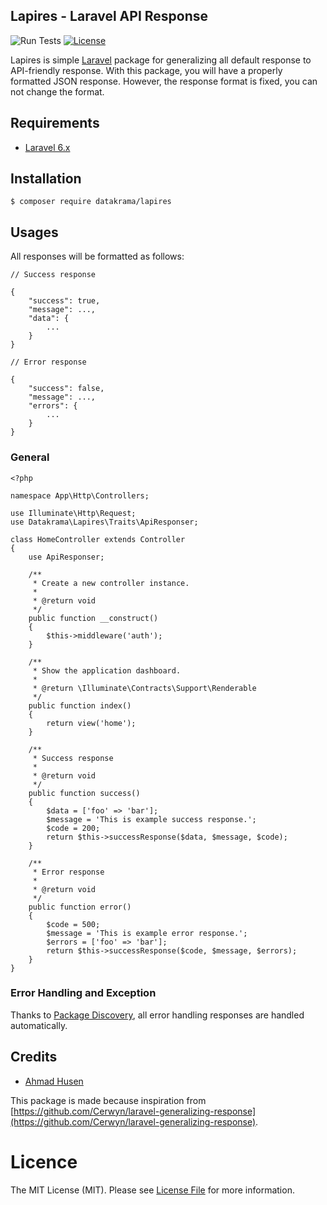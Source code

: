 ## Lapires - Laravel API Response

![Run Tests](https://github.com/datakrama/lapires/workflows/Run%20Tests/badge.svg) [![License](https://poser.pugx.org/datakrama/lapires/license)](//packagist.org/packages/datakrama/lapires)

Lapires is simple [Laravel](https://github.com/laravel/laravel "Laravel") package for generalizing all default response to API-friendly response. With this package, you will have a properly formatted JSON response. However, the response format is fixed, you can not change the format.

## Requirements
- [Laravel 6.x](https://github.com/laravel/laravel)

## Installation
`$ composer require datakrama/lapires`

## Usages

All responses will be formatted as follows:

```
// Success response

{
    "success": true,
    "message": ...,
    "data": {
        ...
    }
}
```

```
// Error response

{
    "success": false,
    "message": ...,
    "errors": {
        ...
    }
}
```

### General

```
<?php

namespace App\Http\Controllers;

use Illuminate\Http\Request;
use Datakrama\Lapires\Traits\ApiResponser;

class HomeController extends Controller
{
    use ApiResponser;

    /**
     * Create a new controller instance.
     *
     * @return void
     */
    public function __construct()
    {
        $this->middleware('auth');
    }

    /**
     * Show the application dashboard.
     *
     * @return \Illuminate\Contracts\Support\Renderable
     */
    public function index()
    {
        return view('home');
    }

    /**
     * Success response
     *
     * @return void
     */
    public function success()
    {
        $data = ['foo' => 'bar'];
        $message = 'This is example success response.';
        $code = 200;
        return $this->successResponse($data, $message, $code);
    }

    /**
     * Error response
     *
     * @return void
     */
    public function error()
    {
        $code = 500;
        $message = 'This is example error response.';
        $errors = ['foo' => 'bar'];
        return $this->successResponse($code, $message, $errors);
    }
}

```

### Error Handling and Exception

Thanks to [Package Discovery](https://laravel.com/docs/6.x/packages#package-discovery), all error handling responses are handled automatically.

## Credits
- [Ahmad Husen](https://github.com/husenisme)

This package is made because inspiration from [https://github.com/Cerwyn/laravel-generalizing-response](https://github.com/Cerwyn/laravel-generalizing-response).

# Licence
The MIT License (MIT). Please see [License File](https://github.com/datakrama/lapires/blob/master/LICENSE.md "License File") for more information.
